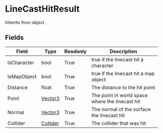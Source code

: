 # LineCastHitResult
Inherits from object
## Fields
|Field|Type|Readonly|Description|
|---|---|---|---|
|IsCharacter|bool|True|true if the linecast hit a character|
|IsMapObject|bool|True|true if the linecast hit a map object|
|Distance|float|True|The distance to the hit point|
|Point|[Vector3](../Static/Vector3.md)|True|The point in world space where the linecast hit|
|Normal|[Vector3](../Static/Vector3.md)|True|The normal of the surface the linecast hit|
|Collider|[Collider](../Object/Collider.md)|True|The collider that was hit|
